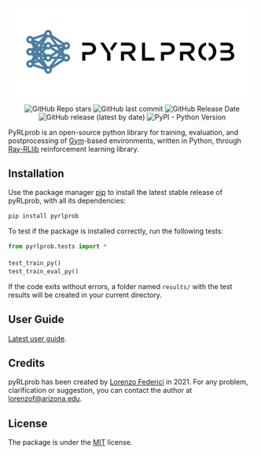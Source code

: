 <p align="center">
  <img align="center" src="https://github.com/LorenzoFederici/pyrlprob/blob/main/logo.png?raw=true" width="500" />
</p>

<div align="center">

![GitHub Repo stars](https://img.shields.io/github/stars/LorenzoFederici/pyrlprob?style=social)
![GitHub last commit](https://img.shields.io/github/last-commit/LorenzoFederici/pyrlprob)
![GitHub Release Date](https://img.shields.io/github/release-date/LorenzoFederici/pyrlprob)
![GitHub release (latest by date)](https://img.shields.io/github/v/release/LorenzoFederici/pyrlprob)
![PyPI - Python Version](https://img.shields.io/pypi/pyversions/pyrlprob)

</div>

PyRLprob is an open-source python library for training, evaluation, and postprocessing of [Gym](https://gym.openai.com/)-based environments, written in Python, through [Ray-RLlib](https://docs.ray.io/en/master/rllib.html) reinforcement learning library.

## Installation

Use the package manager [pip](https://pip.pypa.io/en/stable/) to install the latest stable release of pyRLprob, with all its dependencies:

```bash
pip install pyrlprob
```

To test if the package is installed correctly, run the following tests:


```python
from pyrlprob.tests import *

test_train_py()
test_train_eval_py()
```

If the code exits without errors, a folder named `results/` with the test results will be created in your current directory.

## User Guide
[Latest user guide](https://drive.google.com/file/d/14mgqCG5RgBC00MZTR-c8pI0SL5cOw3gl/view?usp=sharing).

## Credits
pyRLprob has been created by [Lorenzo Federici](https://github.com/LorenzoFederici) in 2021.
For any problem, clarification or suggestion, you can contact the author at [lorenzof@arizona.edu](mailto:lorenzof@arizona.edu).

## License
The package is under the [MIT](https://choosealicense.com/licenses/mit/) license.

